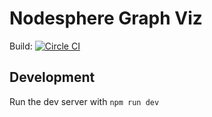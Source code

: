 # Nodesphere Graph Viz

Build: [![Circle CI](https://circleci.com/gh/nodesphere/graphviz/tree/master.svg?style=svg)](https://circleci.com/gh/nodesphere/graphviz/tree/master)

## Development

Run the dev server with ```npm run dev```

